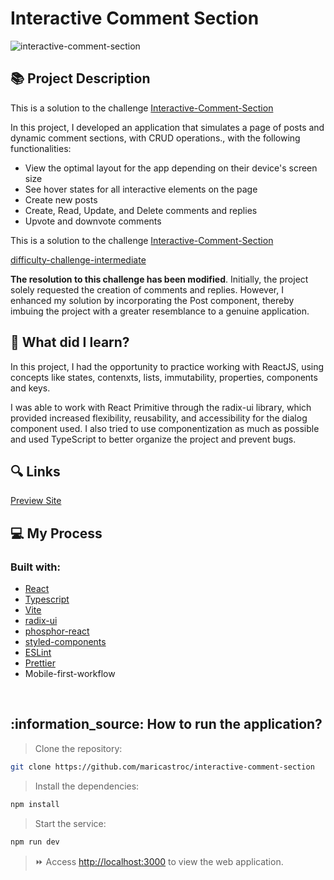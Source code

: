 # Interactive Comment Section
![interactive-comment-section](https://github.com/maricastroc/interactive-comment-section/assets/121824373/70623485-2bdf-4a6a-bb23-60045446fa2e)


## 📚 Project Description
This is a solution to the challenge [Interactive-Comment-Section](https://www.frontendmentor.io/challenges/interactive-comments-section-iG1RugEG9)

In this project, I developed an application that simulates a page of posts and dynamic comment sections, with CRUD operations., with the following functionalities:

- View the optimal layout for the app depending on their device's screen size
- See hover states for all interactive elements on the page
- Create new posts
- Create, Read, Update, and Delete comments and replies
- Upvote and downvote comments

This is a solution to the challenge [Interactive-Comment-Section](https://www.frontendmentor.io/challenges/interactive-comments-section-iG1RugEG9)

[difficulty-challenge-intermediate](https://img.shields.io/badge/Difficulty-INTERMEDIATE-f1b604?style=for-the-badge&amp;logo=frontendmentor)

**The resolution to this challenge has been modified**. Initially, the project solely requested the creation of comments and replies. However, I enhanced my solution by incorporating the Post component, thereby imbuing the project with a greater resemblance to a genuine application.


## 📌 What did I learn?

In this project, I had the opportunity to practice working with ReactJS, using concepts like states, contenxts, lists, immutability, properties, components and keys.

I was able to work with React Primitive through the radix-ui library, which provided increased flexibility, reusability, and accessibility for the dialog component used. I also tried to use componentization as much as possible and used TypeScript to better organize the project and prevent bugs.

## 🔍 Links

[Preview Site](https://maricastroc-interactive-post-comments.netlify.app/)

## 💻 My Process
### Built with:

- [React](https://reactjs.org/)
- [Typescript](https://www.typescriptlang.org/)
- [Vite](https://vitejs.dev/)
- [radix-ui](https://www.radix-ui.com/docs/primitives/overview/introduction)
- [phosphor-react](https://phosphoricons.com/)
- [styled-components](https://styled-components.com/)
- [ESLint](https://eslint.org/)
- [Prettier](https://prettier.io/)
- Mobile-first-workflow
<br/>

<h2>:information_source: How to run the application?</h2>

> Clone the repository:

```bash
git clone https://github.com/maricastroc/interactive-comment-section
```

> Install the dependencies:

```bash
npm install
```

> Start the service:

```bash
npm run dev
```

> ⏩ Access [http://localhost:3000](http://localhost:3000) to view the web application.

